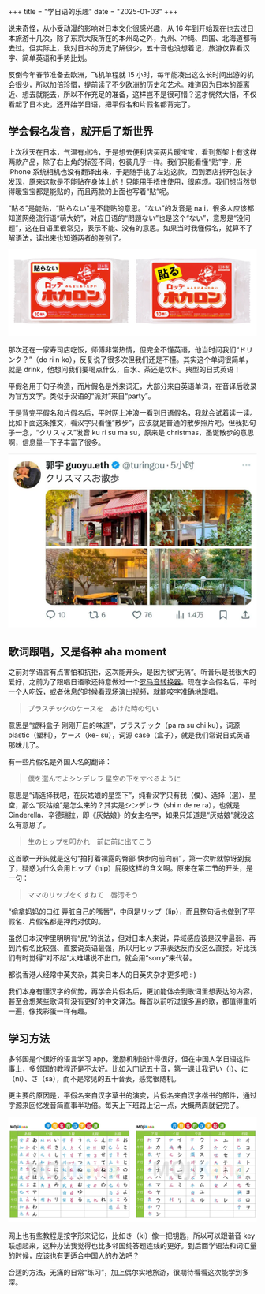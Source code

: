 +++
title = "学日语的乐趣"
date = "2025-01-03"
+++

说来奇怪，从小受动漫的影响对日本文化很感兴趣，从 16 年到开始现在也去过日本旅游十几次，除了东京大阪所在的本州岛之外，九州、冲绳、四国、北海道都有去过。但实际上，我对日本的历史了解很少，五十音也没想着记，旅游仅靠看汉字、简单英语和手势比划。

反倒今年春节准备去欧洲，飞机单程就 15 小时，每年能凑出这么长时间出游的机会很少，所以加倍珍惜，提前读了不少欧洲的历史和艺术。难道因为日本的距离近、想去就能去，所以不作充足的准备，这样岂不是很可惜？这才恍然大悟，不仅看起了日本史，还开始学日语，把平假名和片假名都背完了。

## 学会假名发音，就开启了新世界

上次秋天在日本，气温有点冷，于是想去便利店买两片暖宝宝，看到货架上有这样两款产品，除了右上角的标签不同，包装几乎一样。我们只能看懂“贴”字，用 iPhone 系统相机也没有翻译出来，于是随手挑了左边这款。回到酒店拆开包装才发现，原来这款是不能贴在身体上的！只能用手捂住使用，很麻烦。我们想当然觉得暖宝宝都是能贴的，而且两款的上面也写着“貼”呢。

“貼る”是能贴，“貼らない”是不能贴的意思。“ない”的发音是 na i，很多人应该都知道网络流行语“萌大奶”，对应日语的“問題ない”也是这个“ない”，意思是“没问题”，这在日语里很常见，表示不能、没有的意思。如果当时我懂假名，就算不了解语法，读出来也知道两者的差别了。

![](/images/the-joy-of-learning-japanese/nai.jpg)

那次还在一家寿司店吃饭，师傅非常热情，但完全不懂英语，他当时问我们“ドリンク？”（do ri n ko），反复说了很多次但我们还是不懂。其实这个单词很简单，就是 drink，他想问我们要喝点什么，白水、茶还是饮料。典型的日式英语！

平假名用于句子构造，而片假名是外来词汇，大部分来自英语单词，在音译后收录为官方文字。类似于汉语的“派对”来自“party”。

于是背完平假名和片假名后，平时网上冲浪一看到日语假名，我就会试着读一读。比如下面这条推文，看汉字只看懂“散步”，应该就是普通的散步照片吧。但我把句子一念，“クリスマス”发音 ku ri su ma su，原来是 christmas，圣诞散步的意思啊，信息量一下子丰富了很多。

![](/images/the-joy-of-learning-japanese/twitter.jpg)



## 歌词跟唱，又是各种 aha moment

之前对学语言有点害怕和抗拒，这次能开头，是因为很“无痛”。听音乐是我很大的爱好，之前为了跟唱日语歌还特意做过一个[罗马音转换器](https://weibo.com/2645269490/HtizVqBqt)。现在学会假名后，平时一个人吃饭，或者休息的时候看现场演出视频，就能咬字准确地跟唱。

> プラスチックのケースを　あけた時の匂い

意思是“塑料盒子 刚刚开启的味道”，プラスチック（pa ra su chi ku），词源 plastic（塑料），ケース（ke- su），词源 case（盒子），就是我们常说日式英语那味儿了。

有一些片假名是外国人名的翻译：

> 僕を選んでよシンデレラ 星空の下をすべるように

意思是“请选择我吧，在灰姑娘的星空下”，纯看汉字只有我（僕）、选择（選）、星空，那么“灰姑娘”是怎么来的？其实是シンデレラ（shi n de re ra），也就是 Cinderella、辛德瑞拉，即《灰姑娘》的女主名字，如果只知道是“灰姑娘”就没这么有意思了。

> 生のヒップを叩かれ　前に前に出てこう

这首歌一开头就是这句“拍打着裸露的臀部 快步向前向前”，第一次听就惊讶到我了，疑惑为什么会用ヒップ（hip）屁股这样的含义啊。原来在第二节的开头，是一句：

> ママのリップをくすねて　唇汚そう

“偷拿妈妈的口红 弄脏自己的嘴唇”，中间是リップ（lip），而且整句话也做到了平假名、片假名都是押韵对仗的。

虽然日本汉字里明明有“尻”的说法，但对日本人来说，异域感应该是汉字最弱、再到片假名比较强、直接说英语最强，所以用ヒップ来表达反而没这么直接。好比我们有时觉得“对不起”太难堪说不出口，就会用“sorry”来代替。

都说香港人经常中英夹杂，其实日本人的日英夹杂才更多吧 : )

我们本身有懂汉字的优势，再学会片假名后，更加能体会到歌词里想表达的内容，甚至会想某些歌词有没有更好的中文译法。每首以前听过很多遍的歌，都值得重听一遍，像找彩蛋一样有趣。


## 学习方法

多邻国是个很好的语言学习 app，激励机制设计得很好，但在中国人学日语这件事上，多邻国的教程还是不太好。比如入门记五十音，第一课让我记い（i）、に（ni）、さ（sa），而不是常见的五十音表，感觉很随机。

更主要的原因是，平假名来自汉字草书的演变，片假名来自汉字楷书的部件，通过字源来回忆发音简直事半功倍。每天上下班路上记一点，大概两周就记完了。

![](/images/the-joy-of-learning-japanese/kana.jpg)

网上也有些教程是按字形来记忆，比如き（ki）像一把钥匙，所以可以跟谐音 key 联想起来，这种办法我觉得也比多邻国纯答题连线的更好。到后面学语法和词汇量的时候，应该也有更适合中国人的办法吧？

合适的方法，无痛的日常“练习”，加上偶尔实地旅游，很期待看看这次能学到多深。